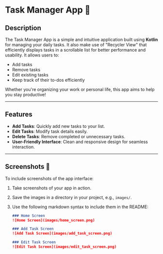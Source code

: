 # Task Manager App 📝

## Description

The Task Manager App is a simple and intuitive application built using **Kotlin** for managing your daily tasks. It also make use of "Recycler View" that efficiently displays tasks in a scrollable list for better performance and usability. It allows users to:

- Add tasks
- Remove tasks
- Edit existing tasks
- Keep track of their to-dos efficiently

Whether you're organizing your work or personal life, this app aims to help you stay productive!

---

## Features

- **Add Tasks**: Quickly add new tasks to your list.
- **Edit Tasks**: Modify task details easily.
- **Delete Tasks**: Remove completed or unnecessary tasks.
- **User-Friendly Interface**: Clean and responsive design for seamless interaction.

---

## Screenshots 📸

To include screenshots of the app interface:

1. Take screenshots of your app in action.
2. Save the images in a directory in your project, e.g., `images/`.
3. Use the following markdown syntax to include them in the README:

   ```markdown
   ### Home Screen
   ![Home Screen](images/home_screen.png)

   ### Add Task Screen
   ![Add Task Screen](images/add_task_screen.png)

   ### Edit Task Screen
   ![Edit Task Screen](images/edit_task_screen.png)
